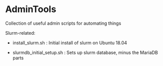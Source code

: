 # AdminTools
Collection of useful admin scripts for automating things

Slurm-related:

* install_slurm.sh : Initial install of slurm on Ubuntu 18.04

* slurmdb_initial_setup.sh : Sets up slurm database, minus the MariaDB parts

